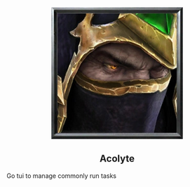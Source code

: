 <div align="center" width="100%">
    <img src="assets/acolyte.jpg" width="300">
</div>
<h2 align="center">Acolyte</h2>

Go tui to manage commonly run tasks
